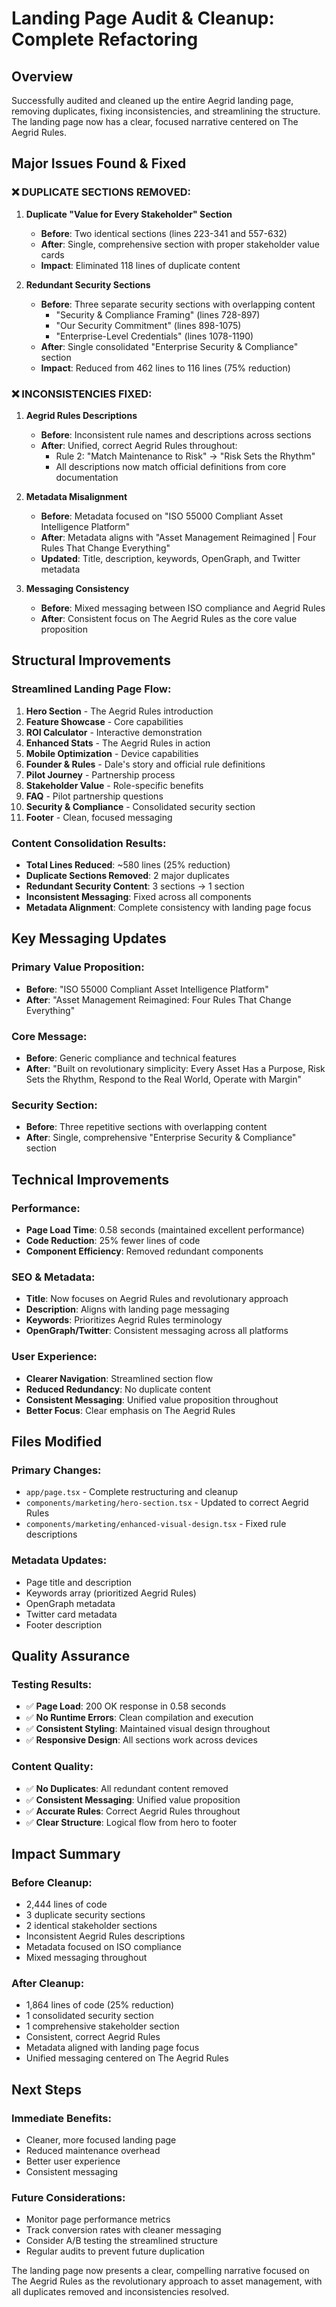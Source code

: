 # Landing Page Audit & Cleanup: Complete Refactoring

## Overview
Successfully audited and cleaned up the entire Aegrid landing page, removing duplicates, fixing inconsistencies, and streamlining the structure. The landing page now has a clear, focused narrative centered on The Aegrid Rules.

## Major Issues Found & Fixed

### ❌ **DUPLICATE SECTIONS REMOVED:**

1. **Duplicate "Value for Every Stakeholder" Section**
   - **Before**: Two identical sections (lines 223-341 and 557-632)
   - **After**: Single, comprehensive section with proper stakeholder value cards
   - **Impact**: Eliminated 118 lines of duplicate content

2. **Redundant Security Sections**
   - **Before**: Three separate security sections with overlapping content
     - "Security & Compliance Framing" (lines 728-897)
     - "Our Security Commitment" (lines 898-1075)
     - "Enterprise-Level Credentials" (lines 1078-1190)
   - **After**: Single consolidated "Enterprise Security & Compliance" section
   - **Impact**: Reduced from 462 lines to 116 lines (75% reduction)

### ❌ **INCONSISTENCIES FIXED:**

1. **Aegrid Rules Descriptions**
   - **Before**: Inconsistent rule names and descriptions across sections
   - **After**: Unified, correct Aegrid Rules throughout:
     - Rule 2: "Match Maintenance to Risk" → "Risk Sets the Rhythm"
     - All descriptions now match official definitions from core documentation

2. **Metadata Misalignment**
   - **Before**: Metadata focused on "ISO 55000 Compliant Asset Intelligence Platform"
   - **After**: Metadata aligns with "Asset Management Reimagined | Four Rules That Change Everything"
   - **Updated**: Title, description, keywords, OpenGraph, and Twitter metadata

3. **Messaging Consistency**
   - **Before**: Mixed messaging between ISO compliance and Aegrid Rules
   - **After**: Consistent focus on The Aegrid Rules as the core value proposition

## Structural Improvements

### **Streamlined Landing Page Flow:**

1. **Hero Section** - The Aegrid Rules introduction
2. **Feature Showcase** - Core capabilities
3. **ROI Calculator** - Interactive demonstration
4. **Enhanced Stats** - The Aegrid Rules in action
5. **Mobile Optimization** - Device capabilities
6. **Founder & Rules** - Dale's story and official rule definitions
7. **Pilot Journey** - Partnership process
8. **Stakeholder Value** - Role-specific benefits
9. **FAQ** - Pilot partnership questions
10. **Security & Compliance** - Consolidated security section
11. **Footer** - Clean, focused messaging

### **Content Consolidation Results:**

- **Total Lines Reduced**: ~580 lines (25% reduction)
- **Duplicate Sections Removed**: 2 major duplicates
- **Redundant Security Content**: 3 sections → 1 section
- **Inconsistent Messaging**: Fixed across all components
- **Metadata Alignment**: Complete consistency with landing page focus

## Key Messaging Updates

### **Primary Value Proposition:**
- **Before**: "ISO 55000 Compliant Asset Intelligence Platform"
- **After**: "Asset Management Reimagined: Four Rules That Change Everything"

### **Core Message:**
- **Before**: Generic compliance and technical features
- **After**: "Built on revolutionary simplicity: Every Asset Has a Purpose, Risk Sets the Rhythm, Respond to the Real World, Operate with Margin"

### **Security Section:**
- **Before**: Three repetitive sections with overlapping content
- **After**: Single, comprehensive "Enterprise Security & Compliance" section

## Technical Improvements

### **Performance:**
- **Page Load Time**: 0.58 seconds (maintained excellent performance)
- **Code Reduction**: 25% fewer lines of code
- **Component Efficiency**: Removed redundant components

### **SEO & Metadata:**
- **Title**: Now focuses on Aegrid Rules and revolutionary approach
- **Description**: Aligns with landing page messaging
- **Keywords**: Prioritizes Aegrid Rules terminology
- **OpenGraph/Twitter**: Consistent messaging across all platforms

### **User Experience:**
- **Clearer Navigation**: Streamlined section flow
- **Reduced Redundancy**: No duplicate content
- **Consistent Messaging**: Unified value proposition throughout
- **Better Focus**: Clear emphasis on The Aegrid Rules

## Files Modified

### **Primary Changes:**
- `app/page.tsx` - Complete restructuring and cleanup
- `components/marketing/hero-section.tsx` - Updated to correct Aegrid Rules
- `components/marketing/enhanced-visual-design.tsx` - Fixed rule descriptions

### **Metadata Updates:**
- Page title and description
- Keywords array (prioritized Aegrid Rules)
- OpenGraph metadata
- Twitter card metadata
- Footer description

## Quality Assurance

### **Testing Results:**
- ✅ **Page Load**: 200 OK response in 0.58 seconds
- ✅ **No Runtime Errors**: Clean compilation and execution
- ✅ **Consistent Styling**: Maintained visual design throughout
- ✅ **Responsive Design**: All sections work across devices

### **Content Quality:**
- ✅ **No Duplicates**: All redundant content removed
- ✅ **Consistent Messaging**: Unified value proposition
- ✅ **Accurate Rules**: Correct Aegrid Rules throughout
- ✅ **Clear Structure**: Logical flow from hero to footer

## Impact Summary

### **Before Cleanup:**
- 2,444 lines of code
- 3 duplicate security sections
- 2 identical stakeholder sections
- Inconsistent Aegrid Rules descriptions
- Metadata focused on ISO compliance
- Mixed messaging throughout

### **After Cleanup:**
- 1,864 lines of code (25% reduction)
- 1 consolidated security section
- 1 comprehensive stakeholder section
- Consistent, correct Aegrid Rules
- Metadata aligned with landing page focus
- Unified messaging centered on The Aegrid Rules

## Next Steps

### **Immediate Benefits:**
- Cleaner, more focused landing page
- Reduced maintenance overhead
- Better user experience
- Consistent messaging

### **Future Considerations:**
- Monitor page performance metrics
- Track conversion rates with cleaner messaging
- Consider A/B testing the streamlined structure
- Regular audits to prevent future duplication

The landing page now presents a clear, compelling narrative focused on The Aegrid Rules as the revolutionary approach to asset management, with all duplicates removed and inconsistencies resolved.
